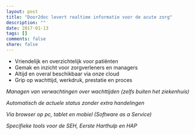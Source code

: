 ```yaml
---
layout: post
title: "Door2doc levert realtime informatie voor de acute zorg"
description: ""
date: 2017-01-13
tags: []
comments: false
share: false
---
```


* Vriendelijk en overzichtelijk voor patiënten
* Gemak en inzicht voor zorgverleners en managers
* Altijd en overal beschikbaar via onze cloud
* Grip op wachttijd, werkdruk, prestatie en proces

*Managen van verwachtingen over wachttijden (zelfs buiten het ziekenhuis)*

*Automatisch de actuele status zonder extra handelingen*

*Via browser op pc, tablet en mobiel (Software as a Service)*

*Specifieke tools voor de SEH, Eerste Harthulp en HAP*
